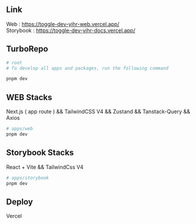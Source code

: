 ## Link
Web : 
https://toggle-dev-yihr-web.vercel.app/
<br/>
Storybook : 
https://toggle-dev-yihr-docs.vercel.app/
## TurboRepo

```sh
# root
# To develop all apps and packages, run the following command

pnpm dev
```

## WEB Stacks
Next.js ( app route ) && TailwindCSS V4 && Zustand && Tanstack-Query && Axios

```sh
# apps/web
pnpm dev
```

## Storybook Stacks
React + Vite && TailwindCss V4
```sh
# apps/storybook
pnpm dev
```
## Deploy
Vercel

